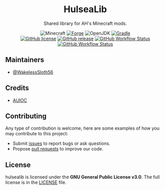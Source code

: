 <h1 align="center">HulseaLib</h1>

<div align="center">

Shared library for AH's Minecraft mods.

![Minecraft](https://img.shields.io/static/v1?label=Minecraft&message=1.18.2&color=00aa00&style=flat-square)
[![Forge](https://img.shields.io/static/v1?label=Forge&message=40.1.0&color=e04e14&logo=Conda-Forge&style=flat-square)](http://files.minecraftforge.net/net/minecraftforge/forge/index_1.18.2.html)
![OpenJDK](https://img.shields.io/static/v1?label=OpenJDK&message=17&color=brightgreen&logo=java&style=flat-square)
[![Gradle](https://img.shields.io/static/v1?label=Gradle&message=7.3&color=brightgreen&logo=gradle&style=flat-square)](https://docs.gradle.org/7.3/release-notes.html)
<br/>
[![GitHub license](https://img.shields.io/github/license/auioc/hulsealib-mcmod?style=flat-square)](/LICENSE)
[![GitHub release](https://img.shields.io/github/v/release/auioc/hulsealib-mcmod?style=flat-square)](https://github.com/auioc/hulsealib-mcmod/releases/latest)
[![GitHub Workflow Status](https://img.shields.io/github/workflow/status/auioc/hulsealib-mcmod/auto-release?label=release%20build&style=flat-square)](https://github.com/auioc/hulsealib-mcmod/actions/workflows/auto-release.yml)
[![GitHub Workflow Status](https://img.shields.io/github/workflow/status/auioc/hulsealib-mcmod/dev-build?label=dev%20build&style=flat-square)](https://github.com/auioc/hulsealib-mcmod/actions/workflows/dev-build.yml)
<br/>

</div>

## Maintainers

- [@WakelessSloth56](https://github.com/WakelessSloth56)

## Credits

- [AUIOC](https://www.auioc.com)

## Contributing

Any type of contribution is welcome, here are some examples of how you may contribute to this project:

- Submit [issues](https://github.com/auioc/hulsealib-mcmod/issues) to report bugs or ask questions.
- Propose [pull requests](https://github.com/auioc/hulsealib-mcmod/pulls) to improve our code.

## License

hulsealib is licensed under the **GNU General Public License v3.0**.
The full license is in the [LICENSE](/LICENSE) file.
